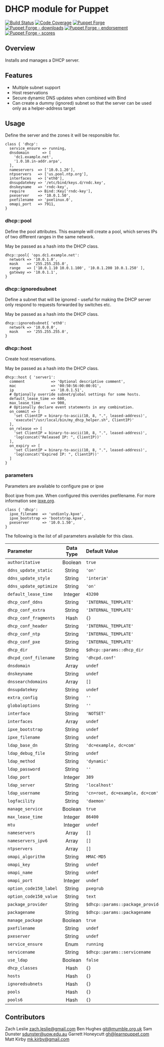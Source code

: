 # DHCP module for Puppet

[![Build Status](https://travis-ci.org/voxpupuli/puppet-dhcp.png?branch=master)](https://travis-ci.org/voxpupuli/puppet-dhcp)
[![Code Coverage](https://coveralls.io/repos/github/voxpupuli/puppet-dhcp/badge.svg?branch=master)](https://coveralls.io/github/voxpupuli/puppet-dhcp)
[![Puppet Forge](https://img.shields.io/puppetforge/v/puppet/dhcp.svg)](https://forge.puppetlabs.com/puppet/dhcp)
[![Puppet Forge - downloads](https://img.shields.io/puppetforge/dt/puppet/dhcp.svg)](https://forge.puppetlabs.com/puppet/dhcp)
[![Puppet Forge - endorsement](https://img.shields.io/puppetforge/e/puppet/dhcp.svg)](https://forge.puppetlabs.com/puppet/dhcp)
[![Puppet Forge - scores](https://img.shields.io/puppetforge/f/puppet/dhcp.svg)](https://forge.puppetlabs.com/puppet/dhcp)

## Overview

Installs and manages a DHCP server.

## Features

* Multiple subnet support
* Host reservations
* Secure dynamic DNS updates when combined with Bind
* Can create a dummy (ignored) subnet so that the server can be used only as a
  helper-address target

## Usage

Define the server and the zones it will be responsible for.

```puppet
class { 'dhcp':
  service_ensure => running,
  dnsdomain      => [
    'dc1.example.net',
    '1.0.10.in-addr.arpa',
  ],
  nameservers  => ['10.0.1.20'],
  ntpservers   => ['us.pool.ntp.org'],
  interfaces   => ['eth0'],
  dnsupdatekey => '/etc/bind/keys.d/rndc.key',
  dnskeyname   => 'rndc-key',
  require      => Bind::Key['rndc-key'],
  pxeserver    => '10.0.1.50',
  pxefilename  => 'pxelinux.0',
  omapi_port   => 7911,
}
```

### dhcp::pool

Define the pool attributes. This example will create a pool, which serves IPs of
two different ranges in the same network.

May be passed as a hash into the DHCP class.

```puppet
dhcp::pool{ 'ops.dc1.example.net':
  network => '10.0.1.0',
  mask    => '255.255.255.0',
  range   => ['10.0.1.10 10.0.1.100', '10.0.1.200 10.0.1.250' ],
  gateway => '10.0.1.1',
}
```

### dhcp::ignoredsubnet

Define a subnet that will be ignored - useful for making the DHCP server only
respond to requests forwarded by switches etc.

May be passed as a hash into the DHCP class.
```puppet
dhcp::ignoredsubnet{ 'eth0':
  network => '10.0.0.0',
  mask    => '255.255.255.0',
}
```

### dhcp::host

Create host reservations.

May be passed as a hash into the DHCP class.
```puppet
dhcp::host { 'server1':
  comment            => 'Optional descriptive comment',
  mac                => '00:50:56:00:00:01',
  ip                 => '10.0.1.51',
  # Optionally override subnet/global settings for some hosts.
  default_lease_time => 600,
  max_lease_time     => 900,
  # Optionally declare event statements in any combination.
  on_commit => [
    'set ClientIP = binary-to-ascii(10, 8, ".", leased-address)',
    'execute("/usr/local/bin/my_dhcp_helper.sh", ClientIP)'
  ],
  on_release => [
    'set ClientIP = binary-to-ascii(10, 8, ".", leased-address)',
    'log(concat("Released IP: ", ClientIP))'
  ],
  on_expiry => [
    'set ClientIP = binary-to-ascii(10, 8, ".", leased-address)',
    'log(concat("Expired IP: ", ClientIP))'
  ]
}
```

### parameters

Parameters are available to configure pxe or ipxe

Boot ipxe from pxe. When configured this overrides pxefilename.
For more information see [ipxe.org](http://ipxe.org/howto/chainloading).

```puppet
class { 'dhcp':
  ipxe_filename  => 'undionly.kpxe',
  ipxe_bootstrap => 'bootstrap.kpxe',
  pxeserver      => '10.0.1.50',
}
```

The following is the list of all parameters available for this class.

| Parameter              | Data Type | Default Value                     |
| :--------------------- | :-------: | :-------------------------------- |
| `authoritative`        | Boolean   | `true`                            |
| `ddns_update_static`   | String    | `'on'`                            |
| `ddns_update_style`    | String    | `'interim'`                       |
| `ddns_update_optimize` | String    | `'on'`                            |
| `default_lease_time`   | Integer   | `43200`                           |
| `dhcp_conf_ddns`       | String    | `'INTERNAL_TEMPLATE'`             |
| `dhcp_conf_extra`      | String    | `'INTERNAL_TEMPLATE'`             |
| `dhcp_conf_fragments`  | Hash      | `{}`                              |
| `dhcp_conf_header`     | String    | `'INTERNAL_TEMPLATE'`             |
| `dhcp_conf_ntp`        | String    | `'INTERNAL_TEMPLATE'`             |
| `dhcp_conf_pxe`        | String    | `'INTERNAL_TEMPLATE'`             |
| `dhcp_dir`             | String    | `$dhcp::params::dhcp_dir`         |
| `dhcpd_conf_filename`  | String    | `'dhcpd.conf'`                    |
| `dnsdomain`            | Array     | `undef`                           |
| `dnskeyname`           | String    | `undef`                           |
| `dnssearchdomains`     | Array     | `[]`                              |
| `dnsupdatekey`         | String    | `undef`                           |
| `extra_config`         | String    | `''`                              |
| `globaloptions`        | String    | `''`                              |
| `interface`            | String    | `'NOTSET'`                        |
| `interfaces`           | Array     | `undef`                           |
| `ipxe_bootstrap`       | String    | `undef`                           |
| `ipxe_filename`        | String    | `undef`                           |
| `ldap_base_dn`         | String    | `'dc=example, dc=com'`            |
| `ldap_debug_file`      | String    | `undef`                           |
| `ldap_method`          | String    | `'dynamic'`                       |
| `ldap_password`        | String    | `''`                              |
| `ldap_port`            | Integer   | `389`                             |
| `ldap_server`          | String    | `'localhost'`                     |
| `ldap_username`        | String    | `'cn=root, dc=example, dc=com'`   |
| `logfacility`          | String    | `'daemon'`                        |
| `manage_service`       | Boolean   | `true`                            |
| `max_lease_time`       | Integer   | `86400`                           |
| `mtu`                  | Integer   | `undef`                           |
| `nameservers`          | Array     | `[]`                              |
| `nameservers_ipv6`     | Array     | `[]`                              |
| `ntpservers`           | Array     | `[]`                              |
| `omapi_algorithm`      | String    | `HMAC-MD5`                        |
| `omapi_key`            | String    | `undef`                           |
| `omapi_name`           | String    | `undef`                           |
| `omapi_port`           | Integer   | `undef`                           |
| `option_code150_label` | String    | `pxegrub`                         |
| `option_code150_value` | String    | `text`                            |
| `package_provider`     | String    | `$dhcp::params::package_provider` |
| `packagename`          | String    | `$dhcp::params::packagename`      |
| `manage_package`       | Boolean   | `true`                            |
| `pxefilename`          | String    | `undef`                           |
| `pxeserver`            | String    | `undef`                           |
| `service_ensure`       | Enum      | `running`                         |
| `servicename`          | String    | `$dhcp::params::servicename`      |
| `use_ldap`             | Boolean   | `false`                           |
| `dhcp_classes`         | Hash      | `{}`                              |
| `hosts`                | Hash      | `{}`                              |
| `ignoredsubnets`       | Hash      | `{}`                              |
| `pools`                | Hash      | `{}`                              |
| `pools6`               | Hash      | `{}`                              |

## Contributors

Zach Leslie <zach.leslie@gmail.com>
Ben Hughes <git@mumble.org.uk>
Sam Dunster <sdunster@uow.edu.au>
Garrett Honeycutt <gh@learnpuppet.com>
Matt Kirby <mk.kirby@gmail.com>
